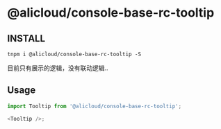 # @alicloud/console-base-rc-tooltip

## INSTALL

```shell
tnpm i @alicloud/console-base-rc-tooltip -S
```

目前只有展示的逻辑，没有联动逻辑..

## Usage

```typescript jsx
import Tooltip from '@alicloud/console-base-rc-tooltip';

<Tooltip />;
```
